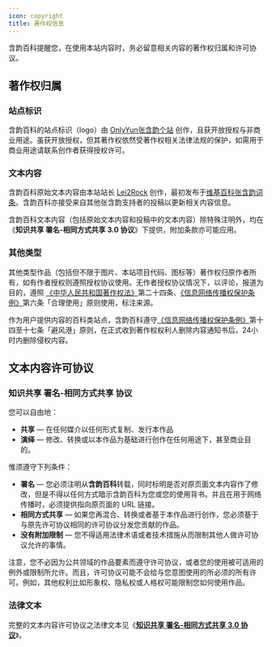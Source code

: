 ```yaml
---
icon: copyright
title: 著作权信息
---
```


含韵百科提醒您，在使用本站内容时，务必留意相关内容的著作权归属和许可协议。

## 著作权归属

### 站点标识

含韵百科的站点标识（logo）由 [OnlyYun张含韵个站](https://weibo.com/5120044924) 创作，且获开放授权与非商业用途。虽获开放授权，但其著作权依然受著作权相关法律法规的保护，如需用于商业用途请联系创作者获得授权许可。

### 文本内容

含韵百科原始文本内容由本站站长  [Lei2Rock](https://dlzhang.com) 创作，最初发布于[维基百科张含韵词条](https://zh.wikipedia.org/w/index.php?title=张含韵&action=history)。含韵百科亦接受来自其他张含韵支持者的投稿以更新相关内容信息。

含韵百科文本内容（包括原始文本内容和投稿中的文本内容）除特殊注明外，均在《**知识共享 署名-相同方式共享 3.0 协议**》下提供，附加条款亦可能应用。

### 其他类型

其他类型作品（包括但不限于图片、本站项目代码、图标等）著作权归原作者所有，如有作者授权则遵照授权协议使用。无作者授权协议情况下，以评论，报道为目的，遵照 [《中华人民共和国著作权法》](https://flk.npc.gov.cn/detail2.html?ZmY4MDgwODE3NTJiN2Q0MzAxNzVlNDc2NmJhYjE1NTc%3D)第二十四条、[《信息网络传播权保护条例》](https://flk.npc.gov.cn/detail.html?ZmY4MDgwODE2ZjNjYmIzYzAxNmY0MTM5OTJiMjFkYjk%3D)第六条「合理使用」原则使用，标注来源。

作为用户提供内容的百科类站点，含韵百科遵守[《信息网络传播权保护条例》](https://flk.npc.gov.cn/detail.html?ZmY4MDgwODE2ZjNjYmIzYzAxNmY0MTM5OTJiMjFkYjk%3D)第十四至十七条「避风港」原则，在正式收到著作权权利人删除内容通知书后，24小时内删除侵权内容。

## 文本内容许可协议

### 知识共享 署名-相同方式共享 协议

您可以自由地：

- **共享** — 在任何媒介以任何形式复制、发行本作品
- **演绎** — 修改、转换或以本作品为基础进行创作在任何用途下，甚至商业目的。

惟须遵守下列条件：

- **署名** — 您必须注明从**含韵百科**转载，同时标明是否对原页面文本内容作了修改，但是不得以任何方式暗示含韵百科为您或您的使用背书。并且在用于网络传播时，必须提供指向原页面的 URL 链接。
- **相同方式共享** — 如果您再混合、转换或者基于本作品进行创作，您必须基于与原先许可协议相同的许可协议分发您贡献的作品。
- **没有附加限制** — 您不得适用法律术语或者技术措施从而限制其他人做许可协议允许的事情。

注意，您不必因为公共领域的作品要素而遵守许可协议，或者您的使用被可适用的例外或限制所允许。而且，许可协议可能不会给与您意图使用的所必须的所有许可。例如，其他权利比如形象权、隐私权或人格权可能限制您如何使用作品。

### 法律文本

完整的文本内容许可协议之法律文本见《**[知识共享 署名-相同方式共享 3.0 协议](https://creativecommons.org/licenses/by-sa/3.0/cn/legalcode)**》。